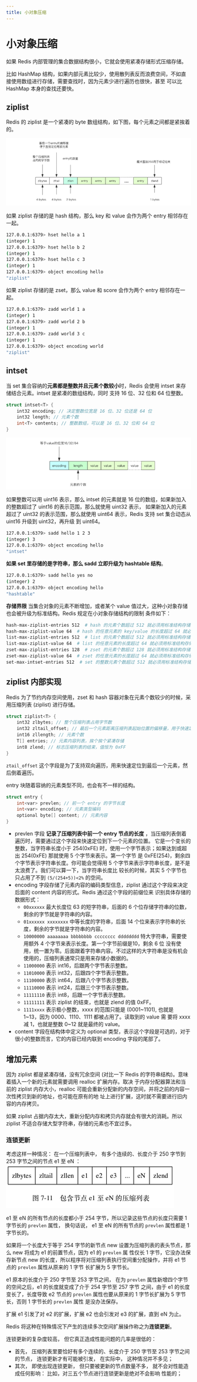 ```yaml
---
title: 小对象压缩
---
```

# 小对象压缩

如果 Redis 内部管理的集合数据结构很小，它就会使用紧凑存储形式压缩存储。

比如 HashMap 结构，如果内部元素比较少，使用散列表反而浪费空间，不如直接使用数组进行存储，需要查找时，因为元素少进行遍历也很快，甚至
可以比 HashMap 本身的查找还要快。

## ziplist

Redis 的 ziplist 是一个紧凑的 byte 数组结构，如下图，每个元素之间都是紧挨着的。

![](../../../images/redis-ziplist.jpg)

如果 ziplist 存储的是 hash 结构，那么 key 和 value 会作为两个 entry 相邻存在一起。

```sh
127.0.0.1:6379> hset hello a 1
(integer) 1
127.0.0.1:6379> hset hello b 2
(integer) 1
127.0.0.1:6379> hset hello c 3
(integer) 1
127.0.0.1:6379> object encoding hello
"ziplist"
```

如果 ziplist 存储的是 zset，那么 value 和 score 会作为两个 entry 相邻存在一起。
```sh
127.0.0.1:6379> zadd world 1 a
(integer) 1
127.0.0.1:6379> zadd world 2 b
(integer) 1
127.0.0.1:6379> zadd world 3 c
(integer) 1
127.0.0.1:6379> object encoding world
"ziplist"
```

## intset

当 set 集合容纳的**元素都是整数并且元素个数较小**时，Redis 会使用 intset 来存储结合元素。intset 是紧凑的数组结构，同时
支持 16 位、32 位和 64 位整数。

```c
struct intset<T> {
    int32 encoding; // 决定整数位宽是 16 位、32 位还是 64 位
    int32 length; // 元素个数
    int<T> contents; // 整数数组，可以是 16 位、32 位和 64 位
}
```

![](../../../images/redis-intset.jpg)

如果整数可以用 uint16 表示，那么 intset 的元素就是 16 位的数组，如果新加入的整数超过了 uint16 的表示范围，那么就使用 uint32 表示，
如果新加入的元素超过了 uint32 的表示范围，那么就使用 uint64 表示，Redis 支持 set 集合动态从 uint16 升级到 uint32，再升级
到 uint64。


```sh
127.0.0.1:6379> sadd hello 1 2 3
(integer) 3
127.0.0.1:6379> object encoding hello
"intset"
```

**如果 set 里存储的是字符串，那么 sadd 立即升级为 hashtable 结构**。
```sh
127.0.0.1:6379> sadd hello yes no
(integer) 2
127.0.0.1:6379> object encoding hello
"hashtable"
```

**存储界限** 当集合对象的元素不断增加，或者某个 value 值过大，这种小对象存储也会被升级为标准结构。Redis 规定在小对象存储结构的限制
条件如下：
```sh
hash-max-ziplist-entries 512  # hash 的元素个数超过 512 就必须用标准结构存储
hash-max-ziplist-value 64  # hash 的任意元素的 key/value 的长度超过 64 就必须用标准结构存储
list-max-ziplist-entries 512  # list 的元素个数超过 512 就必须用标准结构存储
list-max-ziplist-value 64  # list 的任意元素的长度超过 64 就必须用标准结构存储
zset-max-ziplist-entries 128  # zset 的元素个数超过 128 就必须用标准结构存储
zset-max-ziplist-value 64  # zset 的任意元素的长度超过 64 就必须用标准结构存储
set-max-intset-entries 512  # set 的整数元素个数超过 512 就必须用标准结构存储
```

## ziplist 内部实现
Redis 为了节约内存空间使用，zset 和 hash 容器对象在元素个数较少的时候，采用压缩列表 (ziplist) 进行存储。

```c
struct ziplist<T> {
    int32 zlbytes; // 整个压缩列表占用字节数
    int32 zltail_offset; // 最后一个元素距离压缩列表起始位置的偏移量，用于快速定位到最后一个节点
    int16 zllength; // 元素个数
    T[] entries; // 元素内容列表，挨个挨个紧凑存储
    int8 zlend; // 标志压缩列表的结束，值恒为 0xFF
}
```

`ztail_offset` 这个字段是为了支持双向遍历，用来快速定位到最后一个元素，然后倒着遍历。

entry 块随着容纳的元素类型不同，也会有不一样的结构。
```c
struct entry {
    int<var> prevlen; // 前一个 entry 的字节长度
    int<var> encoding; // 元素类型编码
    optional byte[] content; // 元素内容
}
```

- prevlen 字段 **记录了压缩列表中前一个 entry 节点的长度** ，当压缩列表倒着遍历时，需要通过这个字段来快速定位到下一个元素的位置。
它是一个变长的整数，当字符串长度小于 254(0xFE) 时，使用一个字节表示；如果达到或超出 254(0xFE) 那就使用 5 个字节来表示。第一个字节
是 0xFE(254)，剩余四个字节表示字符串长度。你可能会觉得用 5 个字节来表示字符串长度，是不是太浪费了。我们可以算一下，当字符串长度比
较长的时候，其实 5 个字节也只占用了不到 `(5/(254+5))<2%` 的空间。
- encoding 字段存储了元素内容的编码类型信息，ziplist 通过这个字段来决定后面的 content 内容的形式。Redis 通过这个字段的前缀位来
识别具体存储的数据形式：
  - `00xxxxxx` 最大长度位 63 的短字符串，后面的 6 个位存储字符串的位数，剩余的字节就是字符串的内容。
  - `01xxxxxx xxxxxxxx` 中等长度的字符串，后面 14 个位来表示字符串的长度，剩余的字节就是字符串的内容。
  - `10000000 aaaaaaaa bbbbbbbb cccccccc dddddddd` 特大字符串，需要使用额外 4 个字节来表示长度。第一个字节前缀是10，剩余 6 位
  没有使用，统一置为零。后面跟着字符串内容。不过这样的大字符串是没有机会使用的，压缩列表通常只是用来存储小数据的。
  - `11000000` 表示 int16，后跟两个字节表示整数。
  - `11010000` 表示 int32，后跟四个字节表示整数。
  - `11100000` 表示 int64，后跟八个字节表示整数。
  - `11110000` 表示 int24，后跟三个字节表示整数。
  - `11111110` 表示 int8，后跟一个字节表示整数。
  - `11111111` 表示 ziplist 的结束，也就是 zlend 的值 0xFF。
  - `1111xxxx` 表示极小整数，xxxx 的范围只能是 (0001~1101), 也就是 1~13，因为 0000、1110、1111 都被占用了。读取到的 value 需
  要将 xxxx 减 1，也就是整数 0~12 就是最终的 value。
- content 字段在结构体中定义为 optional 类型，表示这个字段是可选的，对于很小的整数而言，它的内容已经内联到 encoding 字段的尾部了。

## 增加元素
因为 ziplist 都是紧凑存储，没有冗余空间 (对比一下 Redis 的字符串结构)。意味着插入一个新的元素就需要调用 realloc 扩展内存。取决
于内存分配器算法和当前的 ziplist 内存大小，realloc 可能会重新分配新的内存空间，并将之前的内容一次性拷贝到新的地址，也可能在原有的地
址上进行扩展，这时就不需要进行旧内容的内存拷贝。

如果 ziplist 占据内存太大，重新分配内存和拷贝内存就会有很大的消耗。所以 ziplist 不适合存储大型字符串，存储的元素也不宜过多。

### 连锁更新
考虑这样一种情况： 在一个压缩列表中， 有多个连续的、长度介于 250 字节到 253 字节之间的节点 e1 至 eN ：
![](../../../images/ziplistupdate.png)

e1 至 eN 的所有节点的长度都小于 254 字节，所以记录这些节点的长度只需要 1 字节长的 `prevlen` 属性，
换句话说， e1 至 eN 的所有节点的 `prevlen` 属性都是 1 字节长的。

如果将一个长度大于等于 254 字节的新节点 new 设置为压缩列表的表头节点，那么 new 将成为 e1 的前置节点，因为 e1 的 `prevlen` 属
性仅长 1 字节，它没办法保存新节点 new 的长度，所以程序将对压缩列表执行空间重分配操作，并将 e1 节点的 `prevlen` 属性从原来的 1 字节
长扩展为 5 字节长。

e1 原本的长度介于 250 字节至 253 字节之间， 在为 `prevlen` 属性新增四个字节的空间之后，e1 的长度就变成了介于 254 字节至 257 字节
之间，由于 e1 的长度变长了，长度导致 e2 节点的 `prevlen` 属性也要从原来的 1 字节长扩展为 5 字节长，否则 1 字节长的 `prevlen` 属性
是没办法保存。

扩展 e1 引发了对 e2 的扩展，扩展 e2 也会引发对 e3 的扩展，直到 eN 为止。

Redis 将这种在特殊情况下产生的连续多次空间扩展操作称之为**连锁更新**。

连锁更新的复杂度较高， 但它真正造成性能问题的几率是很低的：
- 首先， 压缩列表里要恰好有多个连续的、长度介于 250 字节至 253 字节之间的节点， 连锁更新才有可能被引发， 在实际中， 这种情况并不多见；
- 其次， 即使出现连锁更新， 但只要被更新的节点数量不多， 就不会对性能造成任何影响： 比如，对三五个节点进行连锁更新是绝对不会影响
性能的；